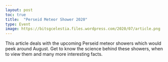 ```yaml
---
layout: post
toc: true
title:  "Perseid Meteor Shower 2020"
type: Event
image: https://bitsgcelestia.files.wordpress.com/2020/07/article.png
---
```


This article deals with the upcoming Perseid meteor showers which would peek around August. Get to know the science behind these showers, when to view them and many more interesting facts.